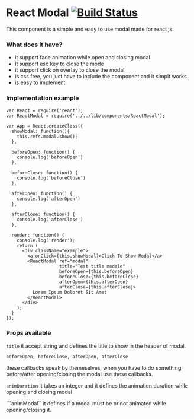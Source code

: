 # React Modal [![Build Status](https://travis-ci.org/scerelli/react-modal.svg?branch=master)](https://travis-ci.org/scerelli/react-modal)

This component is a simple and easy to use modal made for react js.

### What does it have? 

- it support fade animation while open and closing modal
- it support esc key to close the mode
- it support click on overlay to close the modal
- is css free, you just have to include the component and it simplt works
- is easy to implement.


### Implementation example


```
var React = require('react');
var ReactModal = require('../../lib/components/ReactModal');

var App = React.createClass({
  showModal: function(){
    this.refs.modal.show();
  },

  beforeOpen: function() {
    console.log('beforeOpen')
  },

  beforeClose: function() {
    console.log('beforeClose')
  },

  afterOpen: function() {
    console.log('afterOpen')
  },

  afterClose: function() {
    console.log('afterClose')
  },

  render: function() {
    console.log('render');
    return (
      <div className="example">
        <a onClick={this.showModal}>Click To Show Modal</a>
        <ReactModal ref="modal"
                    title="Test title modale"
                    beforeOpen={this.beforeOpen}
                    beforeClose={this.beforeClose}
                    afterOpen={this.afterOpen}
                    afterClose={this.afterClose}>
          Lorem Ipsum Doloret Sit Amet
        </ReactModal>
      </div>
    );
  }
});
```

### Props available
```title```
it accept string and defines the title to show in the header of modal.

```beforeOpen, beforeClose, afterOpen, afterClose```

these callbacks speak by themeselves, when you have to do something before/after opening/closing the modal use these callbacks.

```animDuration```
it takes an integer and it defines the animation duration while opening and closing modal

```animModal``
it defines if a modal must be or not animated while opening/closing it.
